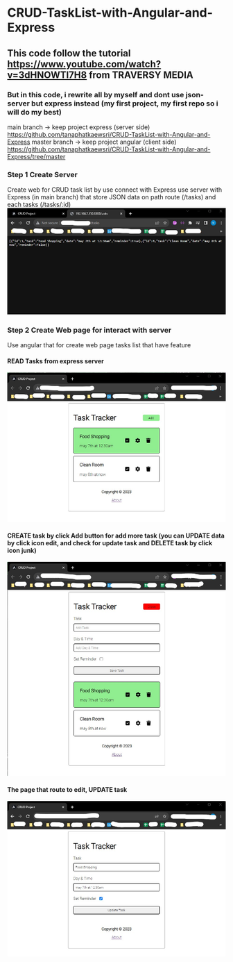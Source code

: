 # CRUD-TaskList-with-Angular-and-Express

## This code follow the tutorial https://www.youtube.com/watch?v=3dHNOWTI7H8 from TRAVERSY MEDIA
### But in this code, i rewrite all by myself and dont use json-server but express instead (my first project, my first repo so i will do my best)
main branch -> keep project express (server side) https://github.com/tanaphatkaewsri/CRUD-TaskList-with-Angular-and-Express
master branch -> keep project angular (client side) https://github.com/tanaphatkaewsri/CRUD-TaskList-with-Angular-and-Express/tree/master


### Step 1 Create Server
Create web for CRUD task list by use connect with Express
use server with Express (in main branch) that store JSON data on path route (/tasks) and each tasks (/tasks/:id) 
![Image Server Web browser](https://github.com/tanaphatkaewsri/CRUD-TaskList-with-Angular-and-Express/blob/main/images/Screenshot%202023-09-13%20144836.jpg)



### Step 2 Create Web page for interact with server
Use angular that for create web page tasks list that have feature
#### READ Tasks from express server
![Image Frontend Web browser](https://github.com/tanaphatkaewsri/CRUD-TaskList-with-Angular-and-Express/blob/main/images/Screenshot%202023-09-13%20144516.jpg)
#### CREATE task by click Add button for add more task (you can UPDATE data by click icon edit, and check for update task and DELETE task by click icon junk)
![Image Frontend Web browser](https://github.com/tanaphatkaewsri/CRUD-TaskList-with-Angular-and-Express/blob/main/images/Screenshot%202023-09-13%20144651.jpg)
#### The page that route to edit, UPDATE task
![Image Frontend Web browser](https://github.com/tanaphatkaewsri/CRUD-TaskList-with-Angular-and-Express/blob/main/images/Screenshot%202023-09-13%20144738.jpg)
